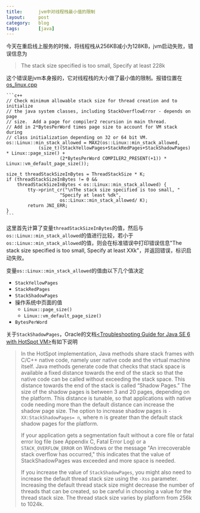 ```yaml
---
title:      jvm中对线程栈最小值的限制
layout:     post
category:   blog
tags:       [java]
---
```


今天在重启线上服务的时候，将线程栈从256KB减小为128KB，jvm启动失败，错误信息为

>The stack size specified is too small, Specify at least 228k

这个错误是jvm本身报的，它对线程栈的大小做了最小值的限制。报错位置在[os_linux.cpp][1]

    ```c++
    // Check minimum allowable stack size for thread creation and to initialize
    // the java system classes, including StackOverflowError - depends on page
    // size.  Add a page for compiler2 recursion in main thread.
    // Add in 2*BytesPerWord times page size to account for VM stack during
    // class initialization depending on 32 or 64 bit VM.
    os::Linux::min_stack_allowed = MAX2(os::Linux::min_stack_allowed,
                (size_t)(StackYellowPages+StackRedPages+StackShadowPages) * Linux::page_size() +
                        (2*BytesPerWord COMPILER2_PRESENT(+1)) * Linux::vm_default_page_size());

    size_t threadStackSizeInBytes = ThreadStackSize * K;
    if (threadStackSizeInBytes != 0 &&
        threadStackSizeInBytes < os::Linux::min_stack_allowed) {
            tty->print_cr("\nThe stack size specified is too small, "
                        "Specify at least %dk",
                        os::Linux::min_stack_allowed/ K);
            return JNI_ERR;
    }
    ```

这里首先计算了变量`threadStackSizeInBytes`的值，然后与`os::Linux::min_stack_allowed`的值进行比较，若小于`os::Linux::min_stack_allowed`的值，则会在标准错误中打印错误信息"The stack size specified is too small, Specify at least XXk"，并返回错误，标识启动失败。


变量`os::Linux::min_stack_allowed`的值由以下几个值决定

* `StackYellowPages`
* `StackRedPages`
* `StackShadowPages`
* 操作系统中页面的值
    * `Linux::page_size()`
    * `Linux::vm_default_page_size()`
* `BytesPerWord`

关于`StackShadowPages`，Oracle的文档[<Troubleshooting Guide for Java SE 6 with HotSpot VM>][2]有如下说明

>In the HotSpot implementation, Java methods share stack frames with C/C++ native code, namely user native code and the virtual machine itself. Java methods generate code that checks that stack space is available a fixed distance towards the end of the stack so that the native code can be called without exceeding the stack space. This distance towards the end of the stack is called “Shadow Pages.” The size of the shadow pages is between 3 and 20 pages, depending on the platform. This distance is tunable, so that applications with native code needing more than the default distance can increase the shadow page size. The option to increase shadow pages is `-XX:StackShadowPages= n`, where n is greater than the default stack shadow pages for the platform.
>
>If your application gets a segmentation fault without a core file or fatal error log file (see   Appendix C, Fatal Error Log) or a `STACK_OVERFLOW_ERROR` on Windows or the message "An irrecoverable stack overflow has occurred," this indicates that the value of StackShadowPages was exceeded and more space is needed.
>
>If you increase the value of `StackShadowPages`, you might also need to increase the default thread stack size using the `-Xss` parameter. Increasing the default thread stack size might decrease the number of threads that can be created, so be careful in choosing a value for the thread stack size. The thread stack size varies by platform from 256k to 1024k.

[1]:    http://hg.openjdk.java.net/jdk8u/jdk8u/hotspot/file/aa4ffb1f30c9/src/os/linux/vm/os_linux.cpp#l4990
[2]:    http://www.oracle.com/technetwork/java/javase/crashes-137240.html
